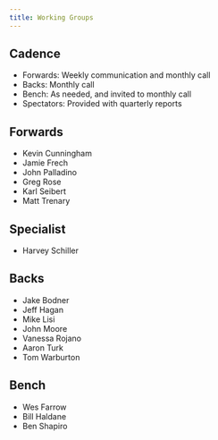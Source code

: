 ```yaml
---
title: Working Groups
---
```


## Cadence
- Forwards: Weekly communication and monthly call
- Backs: Monthly call
- Bench: As needed, and invited to monthly call
- Spectators: Provided with quarterly reports

## Forwards
- Kevin Cunningham
- Jamie Frech
- John Palladino
- Greg Rose
- Karl Seibert
- Matt Trenary

## Specialist
- Harvey Schiller

## Backs
- Jake Bodner
- Jeff Hagan
- Mike Lisi
- John Moore
- Vanessa Rojano
- Aaron Turk
- Tom Warburton

## Bench
- Wes Farrow
- Bill Haldane
- Ben Shapiro
